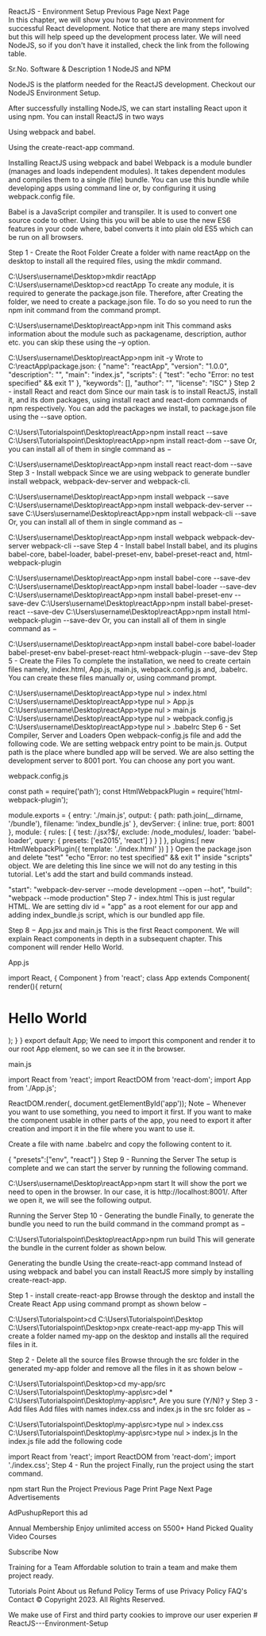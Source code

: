 ReactJS - Environment Setup
Previous Page
Next Page  
In this chapter, we will show you how to set up an environment for successful React development. Notice that there are many steps involved but this will help speed up the development process later. We will need NodeJS, so if you don't have it installed, check the link from the following table.

Sr.No. Software & Description
1
NodeJS and NPM

NodeJS is the platform needed for the ReactJS development. Checkout our NodeJS Environment Setup.

After successfully installing NodeJS, we can start installing React upon it using npm. You can install ReactJS in two ways

Using webpack and babel.

Using the create-react-app command.

Installing ReactJS using webpack and babel
Webpack is a module bundler (manages and loads independent modules). It takes dependent modules and compiles them to a single (file) bundle. You can use this bundle while developing apps using command line or, by configuring it using webpack.config file.

Babel is a JavaScript compiler and transpiler. It is used to convert one source code to other. Using this you will be able to use the new ES6 features in your code where, babel converts it into plain old ES5 which can be run on all browsers.

Step 1 - Create the Root Folder
Create a folder with name reactApp on the desktop to install all the required files, using the mkdir command.

C:\Users\username\Desktop>mkdir reactApp
C:\Users\username\Desktop>cd reactApp
To create any module, it is required to generate the package.json file. Therefore, after Creating the folder, we need to create a package.json file. To do so you need to run the npm init command from the command prompt.

C:\Users\username\Desktop\reactApp>npm init
This command asks information about the module such as packagename, description, author etc. you can skip these using the –y option.

C:\Users\username\Desktop\reactApp>npm init -y
Wrote to C:\reactApp\package.json:
{
"name": "reactApp",
"version": "1.0.0",
"description": "",
"main": "index.js",
"scripts": {
"test": "echo \"Error: no test specified\" && exit 1"
},
"keywords": [],
"author": "",
"license": "ISC"
}
Step 2 - install React and react dom
Since our main task is to install ReactJS, install it, and its dom packages, using install react and react-dom commands of npm respectively. You can add the packages we install, to package.json file using the --save option.

C:\Users\Tutorialspoint\Desktop\reactApp>npm install react --save
C:\Users\Tutorialspoint\Desktop\reactApp>npm install react-dom --save
Or, you can install all of them in single command as −

C:\Users\username\Desktop\reactApp>npm install react react-dom --save
Step 3 - Install webpack
Since we are using webpack to generate bundler install webpack, webpack-dev-server and webpack-cli.

C:\Users\username\Desktop\reactApp>npm install webpack --save
C:\Users\username\Desktop\reactApp>npm install webpack-dev-server --save
C:\Users\username\Desktop\reactApp>npm install webpack-cli --save
Or, you can install all of them in single command as −

C:\Users\username\Desktop\reactApp>npm install webpack webpack-dev-server webpack-cli --save
Step 4 - Install babel
Install babel, and its plugins babel-core, babel-loader, babel-preset-env, babel-preset-react and, html-webpack-plugin

C:\Users\username\Desktop\reactApp>npm install babel-core --save-dev
C:\Users\username\Desktop\reactApp>npm install babel-loader --save-dev
C:\Users\username\Desktop\reactApp>npm install babel-preset-env --save-dev
C:\Users\username\Desktop\reactApp>npm install babel-preset-react --save-dev
C:\Users\username\Desktop\reactApp>npm install html-webpack-plugin --save-dev
Or, you can install all of them in single command as −

C:\Users\username\Desktop\reactApp>npm install babel-core babel-loader babel-preset-env
babel-preset-react html-webpack-plugin --save-dev
Step 5 - Create the Files
To complete the installation, we need to create certain files namely, index.html, App.js, main.js, webpack.config.js and, .babelrc. You can create these files manually or, using command prompt.

C:\Users\username\Desktop\reactApp>type nul > index.html
C:\Users\username\Desktop\reactApp>type nul > App.js
C:\Users\username\Desktop\reactApp>type nul > main.js
C:\Users\username\Desktop\reactApp>type nul > webpack.config.js
C:\Users\username\Desktop\reactApp>type nul > .babelrc
Step 6 - Set Compiler, Server and Loaders
Open webpack-config.js file and add the following code. We are setting webpack entry point to be main.js. Output path is the place where bundled app will be served. We are also setting the development server to 8001 port. You can choose any port you want.

webpack.config.js

const path = require('path');
const HtmlWebpackPlugin = require('html-webpack-plugin');

module.exports = {
entry: './main.js',
output: {
path: path.join(\_\_dirname, '/bundle'),
filename: 'index_bundle.js'
},
devServer: {
inline: true,
port: 8001
},
module: {
rules: [
{
test: /\.jsx?$/,
exclude: /node_modules/,
loader: 'babel-loader',
query: {
presets: ['es2015', 'react']
}
}
]
},
plugins:[
new HtmlWebpackPlugin({
template: './index.html'
})
]
}
Open the package.json and delete "test" "echo \"Error: no test specified\" && exit 1" inside "scripts" object. We are deleting this line since we will not do any testing in this tutorial. Let's add the start and build commands instead.

"start": "webpack-dev-server --mode development --open --hot",
"build": "webpack --mode production"
Step 7 - index.html
This is just regular HTML. We are setting div id = "app" as a root element for our app and adding index_bundle.js script, which is our bundled app file.

<!DOCTYPE html>
<html lang = "en">
   <head>
      <meta charset = "UTF-8">
      <title>React App</title>
   </head>
   <body>
      <div id = "app"></div>
      <script src = 'index_bundle.js'></script>
   </body>
</html>
Step 8 − App.jsx and main.js
This is the first React component. We will explain React components in depth in a subsequent chapter. This component will render Hello World.

App.js

import React, { Component } from 'react';
class App extends Component{
render(){
return(
<div>
<h1>Hello World</h1>
</div>
);
}
}
export default App;
We need to import this component and render it to our root App element, so we can see it in the browser.

main.js

import React from 'react';
import ReactDOM from 'react-dom';
import App from './App.js';

ReactDOM.render(<App />, document.getElementById('app'));
Note − Whenever you want to use something, you need to import it first. If you want to make the component usable in other parts of the app, you need to export it after creation and import it in the file where you want to use it.

Create a file with name .babelrc and copy the following content to it.

{
"presets":["env", "react"]
}
Step 9 - Running the Server
The setup is complete and we can start the server by running the following command.

C:\Users\username\Desktop\reactApp>npm start
It will show the port we need to open in the browser. In our case, it is http://localhost:8001/. After we open it, we will see the following output.

Running the Server
Step 10 - Generating the bundle
Finally, to generate the bundle you need to run the build command in the command prompt as −

C:\Users\Tutorialspoint\Desktop\reactApp>npm run build
This will generate the bundle in the current folder as shown below.

Generating the bundle
Using the create-react-app command
Instead of using webpack and babel you can install ReactJS more simply by installing create-react-app.

Step 1 - install create-react-app
Browse through the desktop and install the Create React App using command prompt as shown below −

C:\Users\Tutorialspoint>cd C:\Users\Tutorialspoint\Desktop\
C:\Users\Tutorialspoint\Desktop>npx create-react-app my-app
This will create a folder named my-app on the desktop and installs all the required files in it.

Step 2 - Delete all the source files
Browse through the src folder in the generated my-app folder and remove all the files in it as shown below −

C:\Users\Tutorialspoint\Desktop>cd my-app/src
C:\Users\Tutorialspoint\Desktop\my-app\src>del \*
C:\Users\Tutorialspoint\Desktop\my-app\src\*, Are you sure (Y/N)? y
Step 3 - Add files
Add files with names index.css and index.js in the src folder as −

C:\Users\Tutorialspoint\Desktop\my-app\src>type nul > index.css
C:\Users\Tutorialspoint\Desktop\my-app\src>type nul > index.js
In the index.js file add the following code

import React from 'react';
import ReactDOM from 'react-dom';
import './index.css';
Step 4 - Run the project
Finally, run the project using the start command.

npm start
Run the Project
Previous Page
Print Page
Next Page  
Advertisements

AdPushupReport this ad

Annual Membership
Enjoy unlimited access on 5500+ Hand Picked Quality Video Courses

Subscribe Now

Training for a Team
Affordable solution to train a team and make them project ready.

Tutorials Point
About us
Refund Policy
Terms of use
Privacy Policy
FAQ's
Contact
© Copyright 2023. All Rights Reserved.

We make use of First and third party cookies to improve our user experien
#   R e a c t J S - - - E n v i r o n m e n t - S e t u p  
 